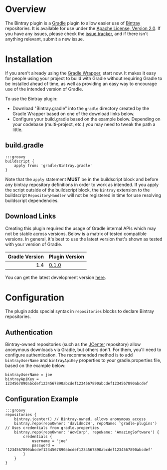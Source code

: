 # Overview
The Bintray plugin is a [Gradle][] plugin to allow easier use of [Bintray][] repositories.  It is available for use under the [Apache License, Version 2.0](http://www.apache.org/licenses/LICENSE-2.0).  If you have any issues, please check the [issue tracker](https://bitbucket.org/davidmc24/gradle-bintray-plugin/issues?status=new&status=open), and if there isn't anything relevant, submit a new issue.

# Installation

If you aren't already using the [Gradle Wrapper](http://www.gradle.org/docs/current/userguide/gradle_wrapper.html), start now.  It makes it easy for people using your project to build with Gradle without requiring Gradle to be installed ahead of time, as well as providing an easy way to encourage use of the intended version of Gradle.

To use the Bintray plugin:

* Download "Bintray.gradle" into the `gradle` directory created by the Gradle Wrapper based on one of the download links below.
* Configure your build.gradle based on the example below.  Depending on your codebase (multi-project, etc.) you may need to tweak the path a little.

## build.gradle

    :::groovy
    buildscript {
        apply from: 'gradle/Bintray.gradle'
    }

Note that the `apply` statement **MUST** be in the buildscript block and before any bintray repository definitions in order to work as intended.  If you apply the script outside of the buildscript block, the `bintray` extension to the buildscript `RepositoryHandler` will not be registered in time for use resolving buildscript dependencies.

## Download Links

Creating this plugin required the usage of Gradle internal APIs which may not be stable across versions.  Below is a matrix of tested compatible versions.  In general, it's best to use the latest version that's shown as tested with your version of Gradle.

Gradle Version | Plugin Version
-------------: | --------------
1.4            | [0.1.0](http://dl.bintray.com/content/davidmc24/gradle-plugins/us/carrclan/david/gradle/gradle-bintray-plugin/0.1.0/Bintray.gradle?direct)

You can get the latest development version [here](https://bitbucket.org/davidmc24/gradle-bintray-plugin/raw/default/Bintray.gradle).

# Configuration

The plugin adds special syntax in `repositories` blocks to declare Bintray repositories.

## Authentication

Bintray-owned repositories (such as the [JCenter][] repository) allow anonymous downloads via Gradle, but others don't.  For them, you'll need to configure authentication.  The recommended method is to add `bintrayUserName` and `bintrayApiKey` properties to your gradle.properties file, based on the example below:

    bintrayUserName = joe
    bintrayApiKey = 1234567890abcdef1234567890abcdef1234567890abcdef1234567890abcdef

## Configuration Example

    :::groovy
    repositories {
        bintray.jcenter() // Bintray-owned, allows anonymous access
        bintray.repo(repoOwner: 'davidmc24', repoName: 'gradle-plugins') // Uses credentials from gradle.properties
        bintray.repo(repoOwner: 'WowCorp', repoName: 'AmazingSoftware') {
            credentials {
                username = 'joe'
                password = '1234567890abcdef1234567890abcdef1234567890abcdef1234567890abcdef'
            }
        }
    }

[gradle]: http://www.gradle.org/
[bintray]: https://www.bintray.com/
[jcenter]: https://bintray.com/repo/browse/bintray/jcenter
